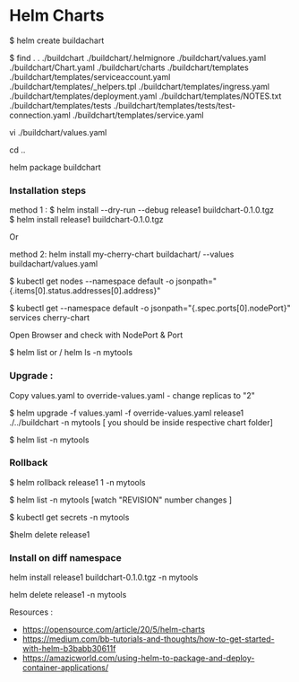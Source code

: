 # Helm Charts

$ helm create buildachart

$ find .
.
./buildchart
./buildchart/.helmignore
./buildchart/values.yaml
./buildchart/Chart.yaml
./buildchart/charts
./buildchart/templates
./buildchart/templates/serviceaccount.yaml
./buildchart/templates/_helpers.tpl
./buildchart/templates/ingress.yaml
./buildchart/templates/deployment.yaml
./buildchart/templates/NOTES.txt
./buildchart/templates/tests
./buildchart/templates/tests/test-connection.yaml
./buildchart/templates/service.yaml


vi ./buildchart/values.yaml 
<make required changes> 

cd .. 

helm package buildchart

### Installation steps 

method 1 : $ helm install --dry-run --debug release1 buildchart-0.1.0.tgz    
                  $ helm install release1 buildchart-0.1.0.tgz  

Or

method 2:    helm install my-cherry-chart buildachart/ --values buildachart/values.yaml 


$ kubectl get nodes --namespace default -o jsonpath="{.items[0].status.addresses[0].address}"

$ kubectl get --namespace default -o jsonpath="{.spec.ports[0].nodePort}" services cherry-chart

Open Browser and check with NodePort & Port

$ helm list   or /     helm ls -n mytools

### Upgrade : 

Copy values.yaml to override-values.yaml - change replicas to "2"

$ helm upgrade -f values.yaml -f override-values.yaml release1 ./../buildchart -n mytools  [ you should be inside respective chart folder] 

$ helm list -n mytools

### Rollback 

$ helm rollback release1 1 -n mytools

$ helm list -n mytools  [watch "REVISION" number changes ]

$ kubectl get secrets -n mytools


$helm delete  release1

### Install on diff namespace

helm install release1 buildchart-0.1.0.tgz -n mytools 

helm delete release1  -n mytools

Resources :

- https://opensource.com/article/20/5/helm-charts
- https://medium.com/bb-tutorials-and-thoughts/how-to-get-started-with-helm-b3babb30611f
- https://amazicworld.com/using-helm-to-package-and-deploy-container-applications/
